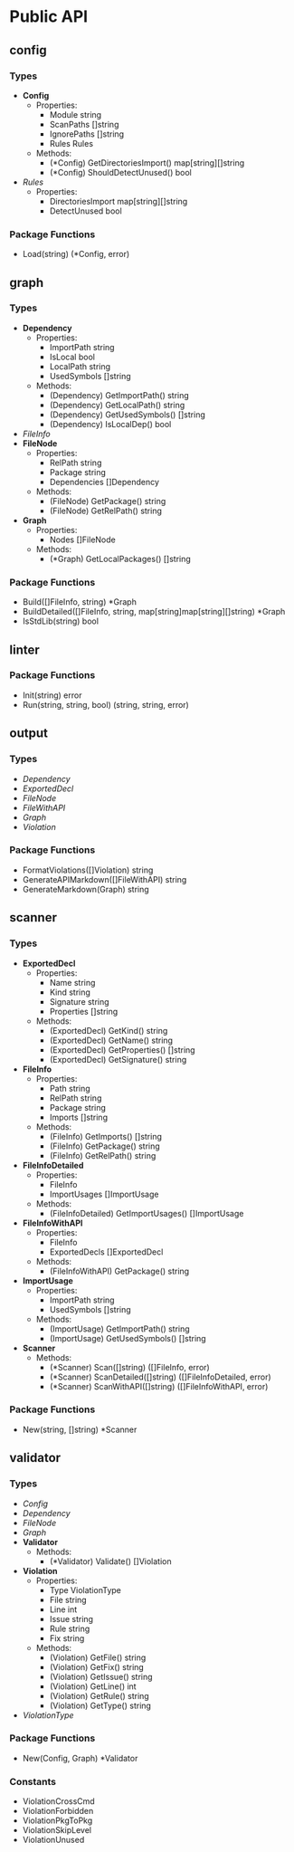 # Public API

## config

### Types

- **Config**
  - Properties:
    - Module string
    - ScanPaths []string
    - IgnorePaths []string
    - Rules Rules
  - Methods:
    - (*Config) GetDirectoriesImport() map[string][]string
    - (*Config) ShouldDetectUnused() bool
- *Rules*
  - Properties:
    - DirectoriesImport map[string][]string
    - DetectUnused bool

### Package Functions

- Load(string) (*Config, error)

## graph

### Types

- **Dependency**
  - Properties:
    - ImportPath string
    - IsLocal bool
    - LocalPath string
    - UsedSymbols []string
  - Methods:
    - (Dependency) GetImportPath() string
    - (Dependency) GetLocalPath() string
    - (Dependency) GetUsedSymbols() []string
    - (Dependency) IsLocalDep() bool
- *FileInfo*
- **FileNode**
  - Properties:
    - RelPath string
    - Package string
    - Dependencies []Dependency
  - Methods:
    - (FileNode) GetPackage() string
    - (FileNode) GetRelPath() string
- **Graph**
  - Properties:
    - Nodes []FileNode
  - Methods:
    - (*Graph) GetLocalPackages() []string

### Package Functions

- Build([]FileInfo, string) *Graph
- BuildDetailed([]FileInfo, string, map[string]map[string][]string) *Graph
- IsStdLib(string) bool

## linter

### Package Functions

- Init(string) error
- Run(string, string, bool) (string, string, error)

## output

### Types

- *Dependency*
- *ExportedDecl*
- *FileNode*
- *FileWithAPI*
- *Graph*
- *Violation*

### Package Functions

- FormatViolations([]Violation) string
- GenerateAPIMarkdown([]FileWithAPI) string
- GenerateMarkdown(Graph) string

## scanner

### Types

- **ExportedDecl**
  - Properties:
    - Name string
    - Kind string
    - Signature string
    - Properties []string
  - Methods:
    - (ExportedDecl) GetKind() string
    - (ExportedDecl) GetName() string
    - (ExportedDecl) GetProperties() []string
    - (ExportedDecl) GetSignature() string
- **FileInfo**
  - Properties:
    - Path string
    - RelPath string
    - Package string
    - Imports []string
  - Methods:
    - (FileInfo) GetImports() []string
    - (FileInfo) GetPackage() string
    - (FileInfo) GetRelPath() string
- **FileInfoDetailed**
  - Properties:
    - FileInfo
    - ImportUsages []ImportUsage
  - Methods:
    - (FileInfoDetailed) GetImportUsages() []ImportUsage
- **FileInfoWithAPI**
  - Properties:
    - FileInfo
    - ExportedDecls []ExportedDecl
  - Methods:
    - (FileInfoWithAPI) GetPackage() string
- **ImportUsage**
  - Properties:
    - ImportPath string
    - UsedSymbols []string
  - Methods:
    - (ImportUsage) GetImportPath() string
    - (ImportUsage) GetUsedSymbols() []string
- **Scanner**
  - Methods:
    - (*Scanner) Scan([]string) ([]FileInfo, error)
    - (*Scanner) ScanDetailed([]string) ([]FileInfoDetailed, error)
    - (*Scanner) ScanWithAPI([]string) ([]FileInfoWithAPI, error)

### Package Functions

- New(string, []string) *Scanner

## validator

### Types

- *Config*
- *Dependency*
- *FileNode*
- *Graph*
- **Validator**
  - Methods:
    - (*Validator) Validate() []Violation
- **Violation**
  - Properties:
    - Type ViolationType
    - File string
    - Line int
    - Issue string
    - Rule string
    - Fix string
  - Methods:
    - (Violation) GetFile() string
    - (Violation) GetFix() string
    - (Violation) GetIssue() string
    - (Violation) GetLine() int
    - (Violation) GetRule() string
    - (Violation) GetType() string
- *ViolationType*

### Package Functions

- New(Config, Graph) *Validator

### Constants

- ViolationCrossCmd
- ViolationForbidden
- ViolationPkgToPkg
- ViolationSkipLevel
- ViolationUnused


